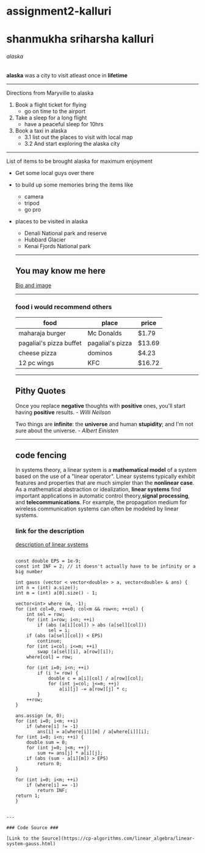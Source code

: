 # assignment2-kalluri

# shanmukha sriharsha kalluri

###### alaska

**alaska** was a city to visit atleast once in **lifetime** 


---

Directions from Maryville to alaska 

 1. Book a flight ticket for flying
     * go on time to the airport
 2. Take a sleep for a long flight 
     * have a peaceful sleep for 10hrs
 3. Book a taxi in alaska  
     * 3.1 list out the places to visit with local map
     * 3.2 And start exploring the alaska city 

---

List of items to be brought alaska for maximum enjoyment

* Get some local guys over there
* to build up some memories bring the items like 
  * camera
  * tripod
  * go pro
* places to be visited in alaska 
   * Denali National park and reserve 
   * Hubbard Glacier
   * Kenai Fjords National park

   ---

   ## You may know me here ##


   [Bio and image](aboutme.md)  

   ---

   ### food i would recommend others ###

   |  food  |   place  |  price   |
   |--------|----------|----------|
   |maharaja burger|Mc Donalds| $1.79|
   |pagalial's pizza buffet|pagalial's pizza| $13.69|
   |cheese pizza|dominos| $4.23|
   |12 pc wings|KFC|$16.72|

   ---

   ## Pithy Quotes ##
    Once you replace **negative** thoughts with **positive** ones, you'll start having **positive** results. - *Willi Neilson*

    Two things are **infinite**: the **universe** and human **stupidity**; and I'm not sure about the universe. - *Albert Einisten*

    ---
    
    ## code fencing ##

    In systems theory, a linear system is a **mathematical model** of a system based on the use of a "linear operator". Linear systems typically exhibit features and properties that are much simpler than the **nonlinear case**. As a mathematical abstraction or idealization, **linear systems** find important applications in automatic control theory,**signal processing**, and **telecommunications**. For example, the propagation medium for wireless communication systems can often be modeled by linear systems.

    ### link for the description ###

    [description of linear systems](https://en.wikipedia.org/wiki/Linear_system)

    ```

    const double EPS = 1e-9;
    const int INF = 2; // it doesn't actually have to be infinity or a big number

    int gauss (vector < vector<double> > a, vector<double> & ans) {
    int n = (int) a.size();
    int m = (int) a[0].size() - 1;

    vector<int> where (m, -1);
    for (int col=0, row=0; col<m && row<n; ++col) {
        int sel = row;
        for (int i=row; i<n; ++i)
            if (abs (a[i][col]) > abs (a[sel][col]))
                sel = i;
        if (abs (a[sel][col]) < EPS)
            continue;
        for (int i=col; i<=m; ++i)
            swap (a[sel][i], a[row][i]);
        where[col] = row;

        for (int i=0; i<n; ++i)
            if (i != row) {
                double c = a[i][col] / a[row][col];
                for (int j=col; j<=m; ++j)
                    a[i][j] -= a[row][j] * c;
            }
        ++row;
    }

    ans.assign (m, 0);
    for (int i=0; i<m; ++i)
        if (where[i] != -1)
            ans[i] = a[where[i]][m] / a[where[i]][i];
    for (int i=0; i<n; ++i) {
        double sum = 0;
        for (int j=0; j<m; ++j)
            sum += ans[j] * a[i][j];
        if (abs (sum - a[i][m]) > EPS)
            return 0;
    }

    for (int i=0; i<m; ++i)
        if (where[i] == -1)
            return INF;
    return 1;
    }

```

---

### Code Source ###

[Link to the Source](https://cp-algorithms.com/linear_algebra/linear-system-gauss.html)


